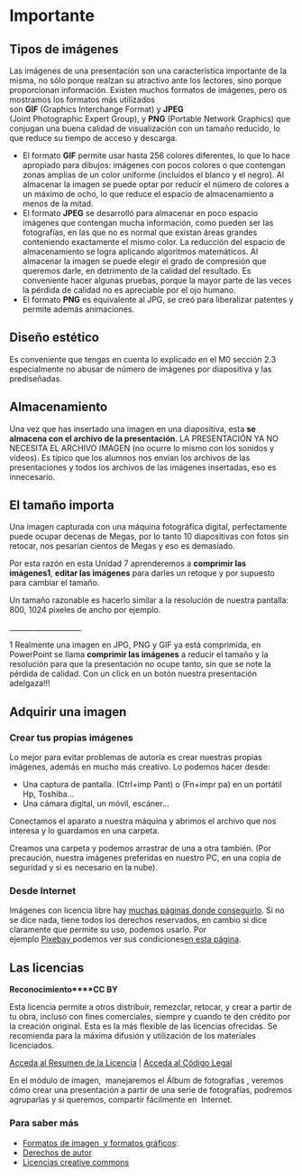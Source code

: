 # Importante

## Tipos de imágenes

Las imágenes de una presentación son una característica importante de la misma, no sólo porque realzan su atractivo ante los lectores, sino porque proporcionan información. Existen muchos formatos de imágenes, pero os mostramos los formatos más utilizados son **GIF** (Graphics Interchange Format) y **JPEG** (Joint Photographic Expert Group), y **PNG** (Portable Network Graphics) que conjugan una buena calidad de visualización con un tamaño reducido, lo que reduce su tiempo de acceso y descarga.

*   El formato **GIF** permite usar hasta 256 colores diferentes, lo que lo hace apropiado para dibujos: imágenes con pocos colores o que contengan zonas amplias de un color uniforme (incluidos el blanco y el negro). Al almacenar la imagen se puede optar por reducir el número de colores a un máximo de ocho, lo que reduce el espacio de almacenamiento a menos de la mitad.
*   El formato **JPEG** se desarrolló para almacenar en poco espacio imágenes que contengan mucha información, como pueden ser las fotografías, en las que no es normal que existan áreas grandes conteniendo exactamente el mismo color. La reducción del espacio de almacenamiento se logra aplicando algoritmos matemáticos. Al almacenar la imagen se puede elegir el grado de compresión que queremos darle, en detrimento de la calidad del resultado. Es conveniente hacer algunas pruebas, porque la mayor parte de las veces la pérdida de calidad no es apreciable por el ojo humano.
*   El formato **PNG** es equivalente al JPG, se creó para liberalizar patentes y permite además animaciones.

## Diseño estético

Es conveniente que tengas en cuenta lo explicado en el M0 sección 2.3 especialmente no abusar de número de imágenes por diapositiva y las prediseñadas.

## Almacenamiento

Una vez que has insertado una imagen en una diapositiva, esta **se almacena con el archivo de la presentación**. LA PRESENTACIÓN YA NO NECESITA EL ARCHIVO IMAGEN (no ocurre lo mismo con los sonidos y vídeos). Es típico que los alumnos nos envían los archivos de las presentaciones y todos los archivos de las imágenes insertadas, eso es innecesario.

## El tamaño importa

Una imagen capturada con una máquina fotográfica digital, perfectamente puede ocupar decenas de Megas, por lo tanto 10 diapositivas con fotos sin retocar, nos pesarían cientos de Megas y eso es demasiado.

Por esta razón en esta Unidad 7 aprenderemos a **comprimir las imágenes1**, **editar las imágenes** para darles un retoque y por supuesto para cambiar el tamaño.

Un tamaño razonable es hacerlo similar a la resolución de nuestra pantalla: 800, 1024 pixeles de ancho por ejemplo.

\_\_\_\_\_\_\_\_\_\_\_\_\_\_\_\_\_\_\_\_

1 Realmente una imagen en JPG, PNG y GIF ya está comprimida, en PowerPoint se llama **comprimir las imágenes** a reducir el tamaño y la resolución para que la presentación no ocupe tanto, sin que se note la pérdida de calidad. Con un click en un botón nuestra presentación adelgaza!!!

## **Adquirir una imagen**

### Crear tus propias imágenes

Lo mejor para evitar problemas de autoría es crear nuestras propias imágenes, además en mucho más creativo. Lo podemos hacer desde:

*   Una captura de pantalla. (Ctrl+imp Pant) o (Fn+impr pa) en un portátil Hp, Toshiba...
*   Una cámara digital, un móvil, escáner...

Conectamos el aparato a nuestra máquina y abrimos el archivo que nos interesa y lo guardamos en una carpeta.

Creamos una carpeta y podemos arrastrar de una a otra también. (Por precaución, nuestra imágenes preferidas en nuestro PC, en una copia de seguridad y si es necesario en la nube).

### Desde Internet

Imágenes con licencia libre hay [muchas páginas donde conseguirlo](http://www.todohostingweb.com/imagenes-libres-de-derechos/). Si no se dice nada, tiene todos los derechos reservados, en cambio si dice claramente que permite su uso, podemos usarlo. Por ejemplo [Pixebay ](http://pixabay.com/)podemos ver sus condiciones[en esta página](http://pixabay.com/en/service/terms/).

## Las licencias

**Reconocimiento****CC BY**

Esta licencia permite a otros distribuir, remezclar, retocar, y crear a partir de tu obra, incluso con fines comerciales, siempre y cuando te den crédito por la creación original. Esta es la más flexible de las licencias ofrecidas. Se recomienda para la máxima difusión y utilización de los materiales licenciados.

[Acceda al Resumen de la Licencia](http://creativecommons.org/licenses/by/3.0) | [Acceda al Código Legal](http://creativecommons.org/licenses/by/3.0/legalcode)

En el módulo de imagen,  manejaremos el Álbum de fotografías , veremos cómo crear una presentación a partir de una serie de fotografías, podremos agruparlas y si queremos, compartir fácilmente en  Internet.


### Para saber más

*   [Formatos de imagen  y formatos gráficos](http://claudiobarrabes.blogspot.com.es/2013/10/formatos-de-imagen-formatos-de-archivo.html): 
*   [Derechos de autor](http://claudiobarrabes.blogspot.com.es/2010/06/derechos-de-autor-riate.html) 
*   [Licencias creative commons](http://creativecommons.org/licenses/)

